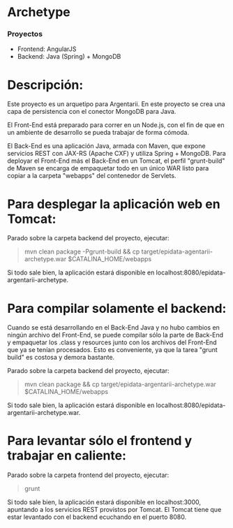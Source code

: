 # Archetype #

### Proyectos ###

* Frontend: AngularJS
* Backend: Java (Spring) + MongoDB

Descripción:
============
Este proyecto es un arquetipo para Argentarii. En este proyecto se crea una capa de persistencia con el conector MongoDB para Java.

El Front-End está preparado para correr en un Node.js, con el fin de que en un ambiente de desarrollo se pueda trabajar de forma cómoda.

El Back-End es una aplicación Java, armada con Maven, que expone servicios REST con JAX-RS (Apache CXF) y utiliza Spring + MongoDB. Para deployar el Front-End más el Back-End en un Tomcat, el perfil "grunt-build" de Maven se encarga de empaquetar todo en un único WAR listo para copiar a la carpeta "webapps" del contenedor de Servlets.

Para desplegar la aplicación web en Tomcat:
===========================================

Parado sobre la carpeta backend del proyecto, ejecutar:

> mvn clean package -Pgrunt-build && cp target/epidata-agentarii-archetype.war $CATALINA_HOME/webapps

Si todo sale bien, la aplicación estará disponible en localhost:8080/epidata-argentarii-archetype.

Para compilar solamente el backend:
===================================

Cuando se está desarrollando en el Back-End Java y no hubo cambios en ningún archivo del Front-End, se puede compilar sólo la parte de Back-End y empaquetar los .class y resources junto con los archivos del Front-End que ya se tenían procesados. Esto es conveniente, ya que la tarea "grunt build" es costosa y demora bastante.

Parado sobre la carpeta backend del proyecto, ejecutar:

> mvn clean package && cp target/epidata-argentarii-archetype.war $CATALINA_HOME/webapps

Si todo sale bien, la aplicación estará disponible en localhost:8080/epidata-argentarii-archetype.war.

Para levantar sólo el frontend y trabajar en caliente:
=======================================================

Parado sobre la carpeta frontend del proyecto, ejecutar:

> grunt

Si todo sale bien, la aplicación estará disponible en localhost:3000, apuntando a los servicios REST provistos por Tomcat. El Tomcat tiene que estar levantado con el backend ecuchando en el puerto 8080.